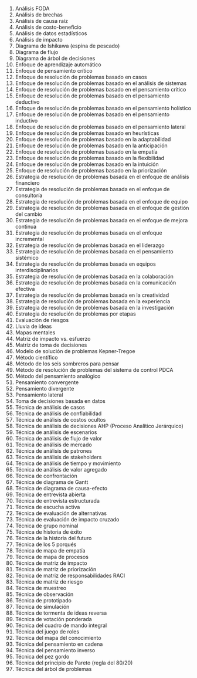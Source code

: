 01. Análisis FODA
02. Análisis de brechas
03. Análisis de causa raíz
04. Análisis de costo-beneficio
05. Análisis de datos estadísticos
06. Análisis de impacto
07. Diagrama de Ishikawa (espina de pescado)
08. Diagrama de flujo
09. Diagrama de árbol de decisiones
10. Enfoque de aprendizaje automático
11. Enfoque de pensamiento crítico
12. Enfoque de resolución de problemas basado en casos
13. Enfoque de resolución de problemas basado en el análisis de sistemas
14. Enfoque de resolución de problemas basado en el pensamiento crítico
15. Enfoque de resolución de problemas basado en el pensamiento deductivo
16. Enfoque de resolución de problemas basado en el pensamiento holístico
17. Enfoque de resolución de problemas basado en el pensamiento inductivo
18. Enfoque de resolución de problemas basado en el pensamiento lateral
19. Enfoque de resolución de problemas basado en heurísticas
20. Enfoque de resolución de problemas basado en la adaptabilidad
21. Enfoque de resolución de problemas basado en la anticipación
22. Enfoque de resolución de problemas basado en la empatía
23. Enfoque de resolución de problemas basado en la flexibilidad
24. Enfoque de resolución de problemas basado en la intuición
25. Enfoque de resolución de problemas basado en la priorización
26. Estrategia de resolución de problemas basada en el enfoque de análisis financiero
27. Estrategia de resolución de problemas basada en el enfoque de consultoría
28. Estrategia de resolución de problemas basada en el enfoque de equipo
29. Estrategia de resolución de problemas basada en el enfoque de gestión del cambio
30. Estrategia de resolución de problemas basada en el enfoque de mejora continua
31. Estrategia de resolución de problemas basada en el enfoque incremental
32. Estrategia de resolución de problemas basada en el liderazgo
33. Estrategia de resolución de problemas basada en el pensamiento sistémico
34. Estrategia de resolución de problemas basada en equipos interdisciplinarios
35. Estrategia de resolución de problemas basada en la colaboración
36. Estrategia de resolución de problemas basada en la comunicación efectiva
37. Estrategia de resolución de problemas basada en la creatividad
38. Estrategia de resolución de problemas basada en la experiencia
39. Estrategia de resolución de problemas basada en la investigación
40. Estrategia de resolución de problemas por etapas
41. Evaluación de riesgos
42. Lluvia de ideas
43. Mapas mentales
44. Matriz de impacto vs. esfuerzo
45. Matriz de toma de decisiones
46. Modelo de solución de problemas Kepner-Tregoe
47. Método científico
48. Método de los seis sombreros para pensar
49. Método de resolución de problemas del sistema de control PDCA
50. Método del pensamiento analógico
51. Pensamiento convergente
52. Pensamiento divergente
53. Pensamiento lateral
54. Toma de decisiones basada en datos
55. Técnica de análisis de casos
56. Técnica de análisis de confiabilidad
57. Técnica de análisis de costos ocultos
58. Técnica de análisis de decisiones AHP (Proceso Analítico Jerárquico)
59. Técnica de análisis de escenarios
60. Técnica de análisis de flujo de valor
61. Técnica de análisis de mercado
62. Técnica de análisis de patrones
63. Técnica de análisis de stakeholders
64. Técnica de análisis de tiempo y movimiento
65. Técnica de análisis de valor agregado
66. Técnica de confrontación
67. Técnica de diagrama de Gantt
68. Técnica de diagrama de causa-efecto
69. Técnica de entrevista abierta
70. Técnica de entrevista estructurada
71. Técnica de escucha activa
72. Técnica de evaluación de alternativas
73. Técnica de evaluación de impacto cruzado
74. Técnica de grupo nominal
75. Técnica de historia de éxito
76. Técnica de la historia del futuro
77. Técnica de los 5 porqués
78. Técnica de mapa de empatía
79. Técnica de mapa de procesos
80. Técnica de matriz de impacto
81. Técnica de matriz de priorización
82. Técnica de matriz de responsabilidades RACI
83. Técnica de matriz de riesgo
84. Técnica de muestreo
85. Técnica de observación
86. Técnica de prototipado
87. Técnica de simulación
88. Técnica de tormenta de ideas reversa
89. Técnica de votación ponderada
90. Técnica del cuadro de mando integral
91. Técnica del juego de roles
92. Técnica del mapa del conocimiento
93. Técnica del pensamiento en cadena
94. Técnica del pensamiento inverso
95. Técnica del pez gordo
96. Técnica del principio de Pareto (regla del 80/20)
97. Técnica del árbol de problemas